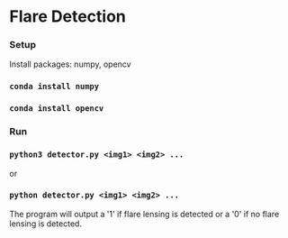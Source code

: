 # Flare Detection

### Setup
Install packages: numpy, opencv
### `conda install numpy`
### `conda install opencv`

### Run
### `python3 detector.py <img1> <img2> ...`
or
### `python detector.py <img1> <img2> ...`

The program will output a '1' if flare lensing is detected or a '0' if no flare lensing is detected.
